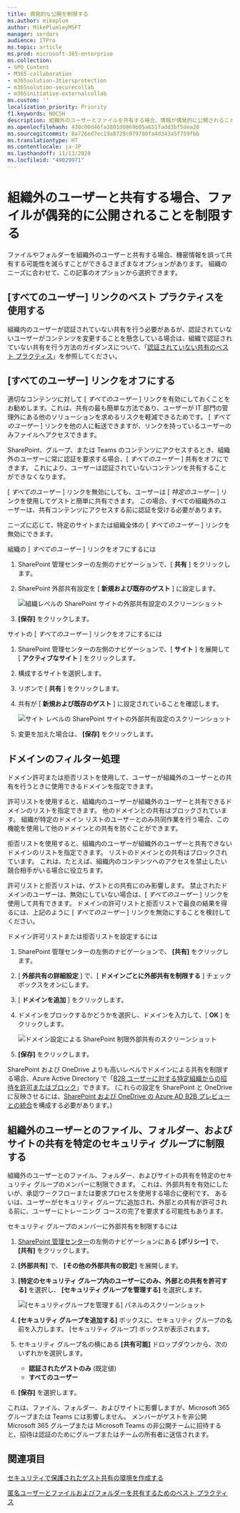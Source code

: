 ```yaml
---
title: 偶発的な公開を制限する
ms.author: mikeplum
author: MikePlumleyMSFT
manager: serdars
audience: ITPro
ms.topic: article
ms.prod: microsoft-365-enterprise
ms.collection:
- SPO_Content
- M365-collaboration
- m365solution-3tiersprotection
- m365solution-securecollab
- m365initiative-externalcollab
ms.custom: ''
localization_priority: Priority
f1.keywords: NOCSH
description: 組織外のユーザーとファイルを共有する場合、情報が偶発的に公開されることを防止する方法を説明します。
ms.openlocfilehash: 430c00d46fa3801d0869b05a651fadd3bf5dea28
ms.sourcegitcommit: 8a726ed7ec19a8728c079780fa4d343a5f759fbb
ms.translationtype: HT
ms.contentlocale: ja-JP
ms.lasthandoff: 11/13/2020
ms.locfileid: "49029971"
---
```

# <a name="limit-accidental-exposure-to-files-when-sharing-with-people-outside-your-organization"></a>組織外のユーザーと共有する場合、ファイルが偶発的に公開されることを制限する

ファイルやフォルダーを組織外のユーザーと共有する場合、機密情報を誤って共有する可能性を減らすことができるさまざまなオプションがあります。 組織のニーズに合わせて、この記事のオプションから選択できます。

## <a name="use-best-practices-for-anyone-links"></a>[すべてのユーザー] リンクのベスト プラクティスを使用する

組織内のユーザーが認証されていない共有を行う必要があるが、認証されていないユーザーがコンテンツを変更することを懸念している場合は、組織で認証されていない共有を行う方法のガイダンスについて、「[認証されていない共有のベスト プラクティス](best-practices-anonymous-sharing.md)」を参照してください。

## <a name="turn-off-anyone-links"></a>[すべてのユーザー] リンクをオフにする

適切なコンテンツに対して [ *すべてのユーザー* ] リンクを有効にしておくことをお勧めします。これは、共有の最も簡単な方法であり、ユーザーが IT 部門の管理外にある他のソリューションを求めるリスクを軽減できるためです。 [ *すべてのユーザー* ] リンクを他の人に転送できますが、リンクを持っているユーザーのみファイルへアクセスできます。

SharePoint、グループ、または Teams のコンテンツにアクセスするとき、組織外のユーザーに常に認証を要求する場合、[ *すべてのユーザー* ] 共有をオフにできます。 これにより、ユーザーは認証されていないコンテンツを共有することができなくなります。

[ *すべてのユーザー* ] リンクを無効にしても、ユーザーは [ *特定のユーザー* ] リンクを使用してゲストと簡単に共有できます。 この場合、すべての組織外のユーザーは、共有コンテンツにアクセスする前に認証を受ける必要があります。

ニーズに応じて、特定のサイトまたは組織全体の [ *すべてのユーザー* ] リンクを無効にできます。

組織の [ *すべてのユーザー* ] リンクをオフにするには
1. SharePoint 管理センターの左側のナビゲーションで、[ **共有** ] をクリックします。
2. SharePoint 外部共有設定を [ **新規および既存のゲスト** ] に設定します。

   ![組織レベルの SharePoint サイトの外部共有設定のスクリーンショット](../media/sharepoint-organization-external-sharing-controls-new-users.png)

3. **[保存]** をクリックします。

サイトの [ *すべてのユーザー* ] リンクをオフにするには
1. SharePoint 管理センターの左側のナビゲーションで、[ **サイト** ] を展開して [ **アクティブなサイト** ] をクリックします。
2. 構成するサイトを選択します。
3. リボンで [ **共有** ] をクリックします。
4. 共有が [ **新規および既存のゲスト** ] に設定されていることを確認します。

   ![サイト レベルの SharePoint サイトの外部共有設定のスクリーンショット](../media/sharepoint-site-external-sharing-settings.png)

5. 変更を加えた場合は、 **[保存]** をクリックします。

## <a name="domain-filtering"></a>ドメインのフィルター処理

ドメイン許可または拒否リストを使用して、ユーザーが組織外のユーザーとの共有を行うときに使用できるドメインを指定できます。

許可リストを使用すると、組織内のユーザーが組織外のユーザーと共有できるドメインのリストを指定できます。 他のドメインとの共有はブロックされています。 組織が特定のドメイン リストのユーザーとのみ共同作業を行う場合、この機能を使用して他のドメインとの共有を防ぐことができます。

拒否リストを使用すると、組織内のユーザーが組織外のユーザーと共有できないドメインのリストを指定できます。 リストのドメインとの共有はブロックされています。 これは、たとえば、組織内のコンテンツへのアクセスを禁止したい競合相手がいる場合に役立ちます。

許可リストと拒否リストは、ゲストとの共有にのみ影響します。 禁止されたドメインのユーザーは、無効にしていない場合は、[ *すべてのユーザー* ] リンクを使用して共有できます。 ドメインの許可リストと拒否リストで最良の結果を得るには、上記のように [ *すべてのユーザー* ] リンクを無効にすることを検討してください。

ドメイン許可リストまたは拒否リストを設定するには
1. SharePoint 管理センターの左側のナビゲーションで、 **[共有]** をクリックします。
2. [ **外部共有の詳細設定** ] で、[ **ドメインごとに外部共有を制限する** ] チェックボックスをオンにします。
3. [ **ドメインを追加** ] をクリックします。
4. ドメインをブロックするかどうかを選択し、ドメインを入力して、[ **OK** ] をクリックします。

   ![ドメイン設定による SharePoint 制限外部共有のスクリーンショット](../media/sharepoint-sharing-block-domain.png)

5. **[保存]** をクリックします。

SharePoint および OneDrive よりも高いレベルでドメインによる共有を制限する場合、Azure Active Directory で「[B2B ユーザーに対する特定組織からの招待を許可またはブロック](https://docs.microsoft.com/azure/active-directory/b2b/allow-deny-list)」できます。 (これらの設定を SharePoint と OneDrive に反映させるには、[SharePoint および OneDrive の Azure AD B2B プレビューとの統合](https://docs.microsoft.com/sharepoint/sharepoint-azureb2b-integration-preview)を構成する必要があります。)

## <a name="limit-sharing-of-files-folders-and-sites-with-people-outside-your-organization-to-specified-security-groups"></a>組織外のユーザーとのファイル、フォルダー、およびサイトの共有を特定のセキュリティ グループに制限する

組織外のユーザーとのファイル、フォルダー、およびサイトの共有を特定のセキュリティ グループのメンバーに制限できます。 これは、外部共有を有効にしたいが、承認ワークフローまたは要求プロセスを使用する場合に便利です。 あるいは、ユーザーがセキュリティ グループに追加され、外部との共有が許可される前に、ユーザーにトレーニング コースの完了を要求する可能性もあります。

セキュリティ グループのメンバーに外部共有を制限するには
1. [SharePoint 管理センター](https://admin.microsoft.com/sharepoint)の左側のナビゲーションにある **[ポリシー]** で、 **[共有]** をクリックします。
2. **[外部共有]** で、 **[その他の外部共有の設定]** を展開します。

3. **[特定のセキュリティ グループ内のユーザーにのみ、外部との共有を許可する]** を選択し、 **[セキュリティ グループを管理する]** を選択します。

    ![[セキュリティグループを管理する] パネルのスクリーンショット](https://docs.microsoft.com/sharepoint/sharepointonline/media/manage-security-groups.png)

4. **[セキュリティ グループを追加する]** ボックスに、セキュリティ グループの名前を入力します。 [セキュリティ グループ] ボックスが表示されます。

5. セキュリティ グループ名の横にある **[共有可能]** ドロップダウンから、次のいずれかを選択します。

    - **認証されたゲストのみ** (既定値)
    - **すべてのユーザー**

6. **[保存]** を選択します。

これは、ファイル、フォルダー、およびサイトに影響しますが、Microsoft 365 グループまたは Teams には影響しません。 メンバーがゲストを非公開 Microsoft 365 グループまたは Microsoft Teams の非公開チームに招待すると、招待は認証のためにグループまたはチームの所有者に送信されます。

## <a name="see-also"></a>関連項目

[セキュリティで保護されたゲスト共有の環境を作成する](create-secure-guest-sharing-environment.md)

[匿名ユーザーとファイルおよびフォルダーを共有するためのベスト プラクティス](best-practices-anonymous-sharing.md)
